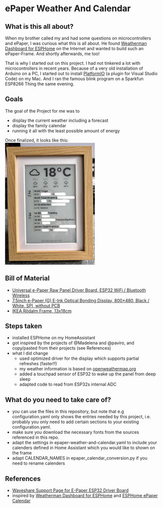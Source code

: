 # ePaper Weather And Calendar

## What is this all about?

When my brother called my and had some questions on microcontrollers and ePaper, I was curious what this is all about. He found [Weatherman Dashboard for ESPHome](https://github.com/Madelena/esphome-weatherman-dashboard) on the Internet and wanted to build such an ePaper-Frame. And shortly afterwards, me too!

That is why I started out on this project. I had not tinkered a lot with microcontrollers in recent years. Because of a very old installation of Arduino on a PC, I started out to install [PlatformIO](https://platformio.org) (a plugin for Visual Studio Code) on my Mac. And I ran the famous blink program on a Sparkfun ESP8266 Thing the same evening.

## Goals
The goal of the Project for me was to 
- display the current weather including a forecast
- display the family calendar
- running it all with the least possible amount of energy

Once finalized, it looks like this: 
<img src="ePaper Weather And Calendar.jpg" alt="the finalized frame!" height="400">

## Bill of Material
- [Universal e-Paper Raw Panel Driver Board, ESP32 WiFi / Bluetooth Wireless](https://www.waveshare.com/e-paper-esp32-driver-board.htm)
- [7.5inch e-Paper (G) E-Ink Optical Bonding Display, 800×480, Black / White, SPI, without PCB](https://www.waveshare.com/7.5inch-e-Paper-G.htm)
- [IKEA Rödalm Frame, 13x18cm](https://www.ikea.com/ch/de/p/roedalm-rahmen-eichenachbildung-10566390/)

## Steps taken
- installed ESPHome on my HomeAssistant
- got inspired by the projects of @Madelena and @paviro, and copy/pasted from their projects (see References)
- what I did change
  - used optimized driver for the display which supports partial refreshes (faster!!)
  - my weather information is based on [openweathermap.org](https://openweathermap.org/)
  - added a touchpad sensor of ESP32 to wake up the panel from deep sleep
  - adapted code to read from ESP32s internal ADC
 
## What do you need to take care of?
- you can use the files in this repository, but note that e.g configuration.yaml only shows the entries needed by this project, i.e. probably you only need to add certain sections to your existing configuration.yaml.
- make sure you download the necessary fonts from the sources referenced in this repo.
- adapt the settings in epaper-weather-and-calendar.yaml to include your calenders defined in Home Assistant which you would like to shown on the frame
- adapt CALENDAR_NAMES in epaper_calendar_conversion.py if you need to rename calenders

## References
- [Waveshare Support Page for E-Paper ESP32 Driver Board](https://www.waveshare.com/wiki/E-Paper_ESP32_Driver_Board)
- inspired by [Weatherman Dashboard for ESPHome](https://github.com/Madelena/esphome-weatherman-dashboard) and [ESPHome ePaper Calendar](https://github.com/paviro/ESPHome-ePaper-Calendar)
